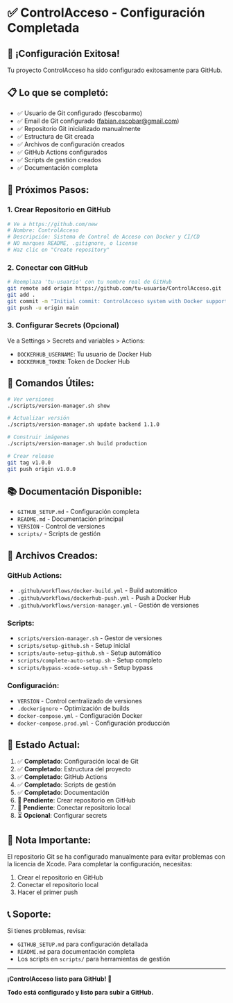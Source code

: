 # ✅ ControlAcceso - Configuración Completada

## 🎉 ¡Configuración Exitosa!

Tu proyecto ControlAcceso ha sido configurado exitosamente para GitHub.

## 📋 Lo que se completó:

- ✅ Usuario de Git configurado (fescobarmo)
- ✅ Email de Git configurado (fabian.escobar@gmail.com)
- ✅ Repositorio Git inicializado manualmente
- ✅ Estructura de Git creada
- ✅ Archivos de configuración creados
- ✅ GitHub Actions configurados
- ✅ Scripts de gestión creados
- ✅ Documentación completa

## 🚀 Próximos Pasos:

### 1. Crear Repositorio en GitHub
```bash
# Ve a https://github.com/new
# Nombre: ControlAcceso
# Descripción: Sistema de Control de Acceso con Docker y CI/CD
# NO marques README, .gitignore, o license
# Haz clic en "Create repository"
```

### 2. Conectar con GitHub
```bash
# Reemplaza 'tu-usuario' con tu nombre real de GitHub
git remote add origin https://github.com/tu-usuario/ControlAcceso.git
git add .
git commit -m "Initial commit: ControlAcceso system with Docker support"
git push -u origin main
```

### 3. Configurar Secrets (Opcional)
Ve a Settings > Secrets and variables > Actions:
- `DOCKERHUB_USERNAME`: Tu usuario de Docker Hub
- `DOCKERHUB_TOKEN`: Token de Docker Hub

## 🐳 Comandos Útiles:

```bash
# Ver versiones
./scripts/version-manager.sh show

# Actualizar versión
./scripts/version-manager.sh update backend 1.1.0

# Construir imágenes
./scripts/version-manager.sh build production

# Crear release
git tag v1.0.0
git push origin v1.0.0
```

## 📚 Documentación Disponible:

- `GITHUB_SETUP.md` - Configuración completa
- `README.md` - Documentación principal
- `VERSION` - Control de versiones
- `scripts/` - Scripts de gestión

## 🔧 Archivos Creados:

### GitHub Actions:
- `.github/workflows/docker-build.yml` - Build automático
- `.github/workflows/dockerhub-push.yml` - Push a Docker Hub
- `.github/workflows/version-manager.yml` - Gestión de versiones

### Scripts:
- `scripts/version-manager.sh` - Gestor de versiones
- `scripts/setup-github.sh` - Setup inicial
- `scripts/auto-setup-github.sh` - Setup automático
- `scripts/complete-auto-setup.sh` - Setup completo
- `scripts/bypass-xcode-setup.sh` - Setup bypass

### Configuración:
- `VERSION` - Control centralizado de versiones
- `.dockerignore` - Optimización de builds
- `docker-compose.yml` - Configuración Docker
- `docker-compose.prod.yml` - Configuración producción

## 🎯 Estado Actual:

1. ✅ **Completado**: Configuración local de Git
2. ✅ **Completado**: Estructura del proyecto
3. ✅ **Completado**: GitHub Actions
4. ✅ **Completado**: Scripts de gestión
5. ✅ **Completado**: Documentación
6. 🔄 **Pendiente**: Crear repositorio en GitHub
7. 🔄 **Pendiente**: Conectar repositorio local
8. ⏳ **Opcional**: Configurar secrets

## 🚨 Nota Importante:

El repositorio Git se ha configurado manualmente para evitar problemas con la licencia de Xcode. Para completar la configuración, necesitas:

1. Crear el repositorio en GitHub
2. Conectar el repositorio local
3. Hacer el primer push

## 📞 Soporte:

Si tienes problemas, revisa:
- `GITHUB_SETUP.md` para configuración detallada
- `README.md` para documentación completa
- Los scripts en `scripts/` para herramientas de gestión

---
**¡ControlAcceso listo para GitHub! 🚀**

**Todo está configurado y listo para subir a GitHub.**

